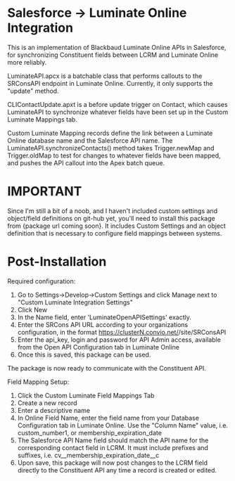 # Salesforce -> Luminate Online Integration
This is an implementation of Blackbaud Luminate Online APIs in Salesforce, for synchronizing Constituent fields between LCRM and Luminate Online more reliably.

LuminateAPI.apcx is a batchable class that performs callouts to the SRConsAPI endpoint in Luminate Online. Currently, it only supports the "update" method.

CLIContactUpdate.apxt is a before update trigger on Contact, which causes LuminateAPI to synchronize whatever fields have been set up in the Custom Luminate Mappings tab.

Custom Luminate Mapping records define the link between a Luminate Online database name and the Salesforce API name. The LuminateAPI.synchronizeContacts() method takes Trigger.newMap and Trigger.oldMap to test for changes to whatever fields have been mapped, and pushes the API callout into the Apex batch queue.

# IMPORTANT
Since I'm still a bit of a noob, and I haven't included custom settings and object/field definitions on git-hub yet, you'll need to install this package from &lbrace;package url coming soon&rbrace;. It includes Custom Settings and an object definition that is necessary to configure field mappings between systems.

# Post-Installation
Required configuration:
 1. Go to Settings->Develop->Custom Settings and click Manage next to "Custom Luminate Integration Settings"
 2. Click New
 3. In the Name field, enter 'LuminateOpenAPISettings' exactly.
 4. Enter the SRCons API URL according to your organizations configuration, in the format https://clusterN.convio.net/<orgname>/site/SRConsAPI
 5. Enter the api_key, login and password for API Admin access, available from the Open API Configuration tab in Luminate Online
 6. Once this is saved, this package can be used.
 
The package is now ready to communicate with the Constituent API. 

Field Mapping Setup:
 1. Click the Custom Luminate Field Mappings Tab
 2. Create a new record
 3. Enter a descriptive name
 4. In Online Field Name, enter the field name from your Database Configuration tab in Luminate Online. Use the "Column Name" value, i.e. custom_number1, or membership_expiration_date
 5. The Salesforce API Name field should match the API name for the corresponding contact field in LCRM. It must include prefixes and suffixes, i.e. cv__membership_expiration_date__c
 6. Upon save, this package will now post changes to the LCRM field directly to the Constituent API any time a record is created or edited.
